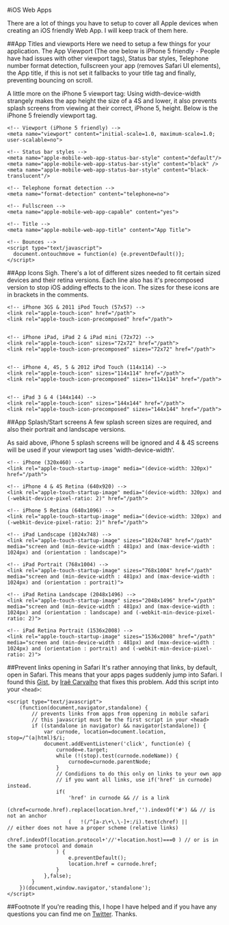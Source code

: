 #iOS Web Apps

There are a lot of things you have to setup to cover all Apple devices when creating an iOS friendly Web App. I will keep track of them here.

##App Titles and viewports
Here we need to setup a few things for your application. The App Viewport (The one below is iPhone 5 friendly - People have had issues with other viewport tags), Status bar styles, Telephone number format detection, fullscreen your app (removes Safari UI elements), the App title, if this is not set it fallbacks to your title tag and finally, preventing bouncing on scroll.

A little more on the iPhone 5 viewport tag: Using width-device-width strangely makes the app height the size of a 4S and lower, it also prevents splash screens from viewing at their correct, iPhone 5, height. Below is the iPhone 5 freiendly viewport tag. 

    <!-- Viewport (iPhone 5 friendly) -->
    <meta name="viewport" content="initial-scale=1.0, maximum-scale=1.0; user-scalable=no">
    
    <!-- Status bar styles -->
    <meta name="apple-mobile-web-app-status-bar-style" content="default"/>
    <meta name="apple-mobile-web-app-status-bar-style" content="black" />
    <meta name="apple-mobile-web-app-status-bar-style" content="black-translucent"/>

    <!-- Telephone format detection -->
    <meta name="format-detection" content="telephone=no">
    
    <!-- Fullscreen -->
    <meta name="apple-mobile-web-app-capable" content="yes">
    
    <!-- Title -->
    <meta name="apple-mobile-web-app-title" content="App Title">

    <!-- Bounces -->
    <script type="text/javascript">
      document.ontouchmove = function(e) {e.preventDefault()};
    </script>

##App Icons
Sigh. There's a lot of different sizes needed to fit certain sized devices and their retina versions. Each line also has it's precomposed version to stop iOS adding effects to the icon. The sizes for these icons are in brackets in the comments.

    <!-- iPhone 3GS & 2011 iPod Touch (57x57) -->
    <link rel="apple-touch-icon" href="/path">
    <link rel="apple-touch-icon-precomposed" href="/path">
    
    
    <!-- iPhone iPad, iPad 2 & iPad mini (72x72) -->
    <link rel="apple-touch-icon" sizes="72x72" href="/path">
    <link rel="apple-touch-icon-precomposed" sizes="72x72" href="/path">
    
    
    <!-- iPhone 4, 4S, 5 & 2012 iPod Touch (114x114) -->
    <link rel="apple-touch-icon" sizes="114x114" href="/path">
    <link rel="apple-touch-icon-precomposed" sizes="114x114" href="/path">
    
    
    <!-- iPad 3 & 4 (144x144) -->
    <link rel="apple-touch-icon" sizes="144x144" href="/path">
    <link rel="apple-touch-icon-precomposed" sizes="144x144" href="/path">


##App Splash/Start screens
A few splash screen sizes are required, and also their portrait and landscape versions. 

As said above, iPhone 5 splash screens will be ignored and 4 & 4S screens will be used if your viewport tag uses 'width-device-width'. 

    <!-- iPhone (320x460) -->
    <link rel="apple-touch-startup-image" media="(device-width: 320px)" href="/path">
    
    <!-- iPhone 4 & 4S Retina (640x920) -->
    <link rel="apple-touch-startup-image" media="(device-width: 320px) and (-webkit-device-pixel-ratio: 2)" href="/path">
    
    <!-- iPhone 5 Retina (640x1096) -->
    <link rel="apple-touch-startup-image" media="(device-width: 320px) and (-webkit-device-pixel-ratio: 2)" href="/path">
    
    <!-- iPad Landscape (1024x748) -->
    <link rel="apple-touch-startup-image" sizes="1024x748" href="/path" media="screen and (min-device-width : 481px) and (max-device-width : 1024px) and (orientation : landscape)">
    
    <!-- iPad Portrait (768x1004) -->
    <link rel="apple-touch-startup-image" sizes="768x1004" href="/path" media="screen and (min-device-width : 481px) and (max-device-width : 1024px) and (orientation : portrait)">
    
    <!-- iPad Retina Landscape (2048x1496) --> 
    <link rel="apple-touch-startup-image" sizes="2048x1496" href="/path" media="screen and (min-device-width : 481px) and (max-device-width : 1024px) and (orientation : landscape) and (-webkit-min-device-pixel-ratio: 2)">
    
    <!-- iPad Retina Portrait (1536x2008) -->
    <link rel="apple-touch-startup-image" sizes="1536x2008" href="/path" media="screen and (min-device-width : 481px) and (max-device-width : 1024px) and (orientation : portrait) and (-webkit-min-device-pixel-ratio: 2)">
    
##Prevent links opening in Safari
It's rather annoying that links, by default, open in Safari. This means that your apps pages suddenly jump into Safari. I found this [Gist](https://gist.github.com/irae/1042167), by [Iraê Carvalho](https://github.com/irae) that fixes this problem. Add this script into your `<head>`:

    <script type="text/javascript">
    	(function(document,navigator,standalone) {
			// prevents links from apps from oppening in mobile safari
			// this javascript must be the first script in your <head>
			if ((standalone in navigator) && navigator[standalone]) {
				var curnode, location=document.location, stop=/^(a|html)$/i;
				document.addEventListener('click', function(e) {
					curnode=e.target;
					while (!(stop).test(curnode.nodeName)) {
						curnode=curnode.parentNode;
					}
					// Condidions to do this only on links to your own app
					// if you want all links, use if('href' in curnode) instead.
					if(
						'href' in curnode && // is a link
						(chref=curnode.href).replace(location.href,'').indexOf('#') && // is not an anchor
						(	!(/^[a-z\+\.\-]+:/i).test(chref) ||                       // either does not have a proper scheme (relative links)
							chref.indexOf(location.protocol+'//'+location.host)===0 ) // or is in the same protocol and domain
					) {
						e.preventDefault();
						location.href = curnode.href;
					}
				},false);
			}
		})(document,window.navigator,'standalone');
	</script>

##Footnote
If you're reading this, I hope I have helped and if you have any questions you can find me on [Twitter](http://twitter.com/andrewhathaway). Thanks.
